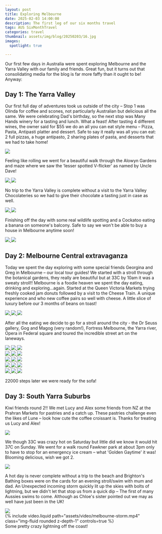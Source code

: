 ```yaml
---
layout: post
title: Exploring Melbourne
date: 2025-02-03 14:00:00
description: The first leg of our six months travel
tags: AUS SixMonthTravel
categories: travel
thumbnail: assets/img/blog/20250203/16.jpg
images:
  spotlight: true

---
```


Our first few days in Australia were spent exploring Melbourne and the Yarra Valley with our family and friends. Great fun, but it turns out that consolidating media for the blog is far more faffy than it ought to be! Anyway:

## Day 1: The Yarra Valley

Our first full day of adventures took us outside of the city – Stop 1 was Olinda for coffee and scones, not particularly Australian but delicious all the same. We were celebrating Dad's birthday, so the next stop was Many Hands winery for a tasting and lunch. What a feast! After tasting 4 different wines, the owner said for $55 we do an all you can eat style menu – Pizza, Pasta, Antipasti platter and dessert. Safe to say it really was all you can eat: 2 full pizzas, a huge antipasto, 2 sharing plates of pasta, and desserts that we had to take home! 

<a class="spotlight" href="/assets/img/blog/20250203/1.jpg">
        <img src="/assets/img/blog/20250203/s/1.jpg"/>
</a>

Feeling like rolling we went for a beautiful walk through the Alowyn Gardens and maze where we saw the ‘lesser spotted V-flicker' as named by Uncle Dave!

<!-- Group 1 -->
<div class="spotlight-group">
    <a class="spotlight" href="/assets/img/blog/20250203/2.jpg">
        <img src="/assets/img/blog/20250203/s/2.jpg" />
    </a>
    <a class="spotlight" href="/assets/img/blog/20250203/3.jpg">
        <img src="/assets/img/blog/20250203/s/3.jpg" />
    </a>
</div>


No trip to the Yarra Valley is complete without a visit to the Yarra Valley Chocolateries so we had to give their chocolate a tasting just in case as well.

<!-- Group 1 -->
<div class="spotlight-group">
    <a class="spotlight" href="/assets/img/blog/20250203/4.jpg">
        <img src="/assets/img/blog/20250203/s/4.jpg" />
    </a>
    <a class="spotlight" href="/assets/img/blog/20250203/5.jpg">
        <img src="/assets/img/blog/20250203/s/5.jpg" />
    </a>
</div>

Finishing off the day with some real wildlife spotting and a Cockatoo eating a banana on someone's balcony. Safe to say we won't be able to buy a house in Melbourne anytime soon!

<!-- Group 1 -->
<div class="spotlight-group">
    <a class="spotlight" href="/assets/img/blog/20250203/6a.jpg">
        <img src="/assets/img/blog/20250203/s/6a.jpg" />
    </a>
    <a class="spotlight" href="/assets/img/blog/20250203/6.jpg">
        <img src="/assets/img/blog/20250203/s/6.jpg" />
    </a>
</div>

## Day 2: Melbourne Central extravaganza

Today we spent the day exploring with some special friends Georgina and Greg in Melbourne – our local tour guides! We started with a stroll through the botanical gardens, they really are beautiful but at 33C by 10am it was a sweaty stroll!! Melbourne is a foodie heaven we spent the day eating, drinking and exploring…again. Started at the Queen Victoria Markets trying freshly cooked jam donuts followed by a visit to the Cheese Train. A unique experience and who new coffee pairs so well with cheese. A little slice of luxury before our 3 months of beans on toast!

<!-- Group 1 -->
<div class="spotlight-group">
    <a class="spotlight" href="/assets/img/blog/20250203/7.jpg">
        <img src="/assets/img/blog/20250203/s/7.jpg" />
    </a>
    <a class="spotlight" href="/assets/img/blog/20250203/8.jpg">
        <img src="/assets/img/blog/20250203/s/8.jpg" />
    </a>
    <a class="spotlight" href="/assets/img/blog/20250203/9.jpg">
        <img src="/assets/img/blog/20250203/s/9.jpg" />
    </a>
</div>

After all the eating we decide to go for a stroll around the city - the Dr Seuss gallery, Gog and Magog (very random!), Fortress Melbourne, the Yarra river, Opera in Federal square and toured the incredible street art on the laneways.

<!-- Group 1 -->
<div class="spotlight-group">
    <a class="spotlight" href="/assets/img/blog/20250203/10.jpg">
        <img src="/assets/img/blog/20250203/s/10.jpg" />
    </a>
    <a class="spotlight" href="/assets/img/blog/20250203/11.jpg">
        <img src="/assets/img/blog/20250203/s/11.jpg" />
    </a>
    <a class="spotlight" href="/assets/img/blog/20250203/12.jpg">
        <img src="/assets/img/blog/20250203/s/12.jpg" />
    </a>
</div>
<!-- Group 2 -->
<div class="spotlight-group">
    <a class="spotlight" href="/assets/img/blog/20250203/13.jpg">
        <img src="/assets/img/blog/20250203/s/13.jpg" />
    </a>
    <a class="spotlight" href="/assets/img/blog/20250203/14.jpg">
        <img src="/assets/img/blog/20250203/s/14.jpg" />
    </a>
    <a class="spotlight" href="/assets/img/blog/20250203/15.jpg">
        <img src="/assets/img/blog/20250203/s/15.jpg" />
    </a>
</div>
<!-- Group 3 -->
<div class="spotlight-group">
    <a class="spotlight" href="/assets/img/blog/20250203/16.jpg">
        <img src="/assets/img/blog/20250203/s/16.jpg" />
    </a>
    <a class="spotlight" href="/assets/img/blog/20250203/17.jpg">
        <img src="/assets/img/blog/20250203/s/17.jpg" />
    </a>
    <a class="spotlight" href="/assets/img/blog/20250203/18.jpg">
        <img src="/assets/img/blog/20250203/s/18.jpg" />
    </a>
</div>
<!-- Group 4 -->
<div class="spotlight-group">
    <a class="spotlight" href="/assets/img/blog/20250203/19.jpg">
        <img src="/assets/img/blog/20250203/s/19.jpg" />
    </a>
    <a class="spotlight" href="/assets/img/blog/20250203/20.jpg">
        <img src="/assets/img/blog/20250203/s/20.jpg" />
    </a>
    <a class="spotlight" href="/assets/img/blog/20250203/21.jpg">
        <img src="/assets/img/blog/20250203/s/21.jpg" />
    </a>
<!-- Group 4 -->
<div class="spotlight-group">
    <a class="spotlight" href="/assets/img/blog/20250203/22.jpg">
        <img src="/assets/img/blog/20250203/s/22.jpg" />
    </a>
    <a class="spotlight" href="/assets/img/blog/20250203/23.jpg">
        <img src="/assets/img/blog/20250203/s/23.jpg" />
    </a>
    <a class="spotlight" href="/assets/img/blog/20250203/24.jpg">
        <img src="/assets/img/blog/20250203/s/24.jpg" />
    </a>

22000 steps later we were ready for the sofa! 

## Day 3: South Yarra Suburbs

Kiwi friends round 2!! We met Lucy and Alex some friends from NZ at the Prahran Markets for pastries and a catch up. These pastries challenge even the likes of Lune – look how cute the coffee croissant is. Thanks for treating us Lucy and Alex!

<a class="spotlight" href="/assets/img/blog/20250203/25.jpg">
        <img src="/assets/img/blog/20250203/s/25.jpg"/>
</a>

We though 33C was crazy hot on Saturday but little did we know it would hit 37C on Sunday. We went for a walk round Fawkner park at about 3pm only to have to stop for an emergency ice cream – what 'Golden Gaytime' it was! Blooming delicious, wish we got 2. 

<a class="spotlight" href="/assets/img/blog/20250203/26.jpg">
        <img src="/assets/img/blog/20250203/s/26.jpg"/>
</a>

A hot day is never complete without a trip to the beach and Brighton's Bathing boxes were on the cards for an evening stroll/swim with mum and dad. An Unexpected incoming storm quickly lit up the skies with bolts of lightning, but we didn't let that stop us from a quick dip – The first of many Aussies swims to come. Although as Chloe's sister pointed out we may as well have just been in the UK!

<a class="spotlight" href="/assets/img/blog/20250203/27.jpg">
        <img src="/assets/img/blog/20250203/s/27.jpg"/>
</a>

<div class="row mt-3">
    <div class="col-sm mt-3 mt-md-0">
        {% include video.liquid path="assets/video/melbourne-storm.mp4" class="img-fluid rounded z-depth-1" controls=true %}
    </div>
</div>
<div class="caption">
    Some pretty crazy lightning off the coast!
</div>